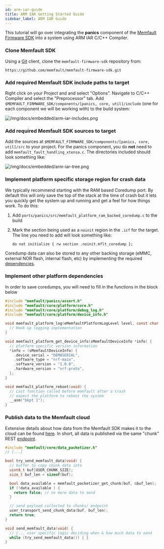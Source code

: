 ```yaml
---
id: arm-iar-guide
title: ARM IAR Getting Started Guide
sidebar_label: ARM IAR Guide
---
```


This tutorial will go over integrating the **panics** component of the
[Memfault Firmware SDK](https://github.com/memfault/memfault-firmware-sdk) into
a system using ARM IAR C/C++ Compiler.

### Clone Memfault SDK

Using a [Git](https://git-scm.com/) client, clone the `memfault-firmware-sdk`
repository from:

```
https://github.com/memfault/memfault-firmware-sdk.git
```

### Add required Memfault SDK include paths to target

Right click on your Project and and select "Options". Navigate to C/C++ Compiler
and select the "Preprocessor" tab. Add
`$MEMFAULT_FIRMWARE_SDK/components/[panics, core, util]/include` (one for each
component we will be working with) to the build system:

![/img/docs/embedded/arm-iar-includes.png](/img/docs/embedded/arm-iar-includes.png)

### Add required Memfault SDK sources to target

Add the sources at `$MEMFAULT_FIRMWARE_SDK/components/[panics, core, util]/src`
to your project. For the panics component, you do **not** need to add
`memfault_fault_handling_xtensa.c`. The directories included should look
something like:

![/img/docs/embedded/arm-iar-tree.png](/img/docs/embedded/arm-iar-tree.png)

### Implement platform specific storage region for crash data

We typically recommend starting with the RAM based Coredump port. By default
this will only save the top of the stack at the time of crash but it lets you
quickly get the system up and running and get a feel for how things work. To do
this:

1.  Add `ports/panics/src/memfault_platform_ram_backed_coredump.c` to the build
2.  Mark the section being used as a `noinit` region in the `.icf` for the
    target. The line you need to add will look something like:

    ```
    do not initialize { rw section .noinit.mflt_coredump };
    ```

Coredump data can also be stored to any other backing storage (eMMC, external
NOR flash, internal flash, etc) by implementing the required
[dependencies](https://github.com/memfault/memfault-firmware-sdk/blob/master/components/panics/include/memfault/panics/platform/coredump.h).

### Implement other platform dependencies

In order to save coredumps, you will need to fill in the functions in the block
below

```c
#include "memfault/panics/assert.h"
#include "memfault/core/platform/core.h"
#include "memfault/core/platform/debug_log.h"
#include "memfault/core/platform/device_info.h"

void memfault_platform_log(eMemfaultPlatformLogLevel level, const char *fmt, ...) {
  // Hook up logging implementation
}

void memfault_platform_get_device_info(sMemfaultDeviceInfo *info) {
  // platform specific version information
  *info = (sMemfaultDeviceInfo) {
    .device_serial = "DEMOSERIAL",
    .software_type = "nrf-main",
    .software_version = "1.0.0",
    .hardware_version = "nrf-proto",
  };
}

void memfault_platform_reboot(void) {
  // Last function called before memfault after a crash
  // expect the platform to reboot the system
  __asm("bkpt 1");
}
```

### Publish data to the Memfault cloud

Extensive details about how data from the Memfault SDK makes it to the cloud can
be found [here](data-from-firmware-to-cloud.md). In short, all data is published
via the same "chunk" REST
[endpoint](https://api-docs.memfault.com/?version=latest#66b0e390-2c3e-4c0d-b6c2-836a287b9e5f).

```c
#include "memfault/core/data_packetizer.h"
// [...]

bool try_send_memfault_data(void) {
  // buffer to copy chunk data into
  uint8_t buf[USER_CHUNK_SIZE];
  size_t buf_len = sizeof(buf);

  bool data_available = memfault_packetizer_get_chunk(buf, &buf_len);
  if (!data_available ) {
    return false; // no more data to send
  }

  // send payload collected to chunks/ endpoint
  user_transport_send_chunk_data(buf, buf_len);
  return true;
}

void send_memfault_data(void) {
  // [... user specific logic deciding when & how much data to send
  while (try_send_memfault_data()) { }
}
```
